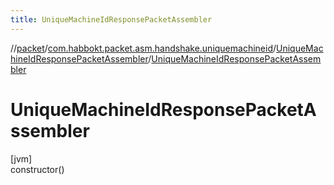 ```yaml
---
title: UniqueMachineIdResponsePacketAssembler
---
```

//[packet](../../../index.html)/[com.habbokt.packet.asm.handshake.uniquemachineid](../index.html)/[UniqueMachineIdResponsePacketAssembler](index.html)/[UniqueMachineIdResponsePacketAssembler](-unique-machine-id-response-packet-assembler.html)



# UniqueMachineIdResponsePacketAssembler



[jvm]\
constructor()




